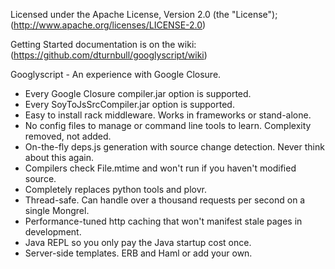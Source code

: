 Licensed under the Apache License, Version 2.0 (the "License"); 
(http://www.apache.org/licenses/LICENSE-2.0)

Getting Started documentation is on the wiki:
(https://github.com/dturnbull/googlyscript/wiki)

Googlyscript - An experience with Google Closure.

* Every Google Closure compiler.jar option is supported.
* Every SoyToJsSrcCompiler.jar option is supported.
* Easy to install rack middleware.  Works in frameworks or stand-alone.
* No config files to manage or command line tools to learn.  Complexity removed, not added.
* On-the-fly deps.js generation with source change detection.  Never think about this again.
* Compilers check File.mtime and won't run if you haven't modified source.
* Completely replaces python tools and plovr.
* Thread-safe.  Can handle over a thousand requests per second on a single Mongrel.
* Performance-tuned http caching that won't manifest stale pages in development.
* Java REPL so you only pay the Java startup cost once.
* Server-side templates.  ERB and Haml or add your own.
